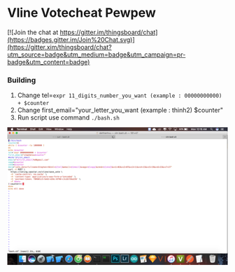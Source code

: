 # Vline Votecheat Pewpew
[![Join the chat at https://gitter.im/thingsboard/chat](https://badges.gitter.im/Join%20Chat.svg)](https://gitter.xim/thingsboard/chat?utm_source=badge&utm_medium=badge&utm_campaign=pr-badge&utm_content=badge)
### Building
1. Change tel=`expr 11_digits_number_you_want (example : 00000000000) + $counter`
2. Change first_email="your_letter_you_want (example : thinh2) $counter"
3. Run script use command `./bash.sh`
 
<img src="./1.png?raw=true">
